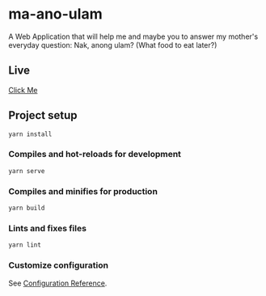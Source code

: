 # ma-ano-ulam

A Web Application that will help me and maybe you to answer my mother's everyday question: Nak, anong ulam? (What food to eat later?)

## Live

[Click Me](https://narioalvin.github.io/weather-vibe/)

## Project setup

```
yarn install
```

### Compiles and hot-reloads for development

```
yarn serve
```

### Compiles and minifies for production

```
yarn build
```

### Lints and fixes files

```
yarn lint
```

### Customize configuration

See [Configuration Reference](https://cli.vuejs.org/config/).
